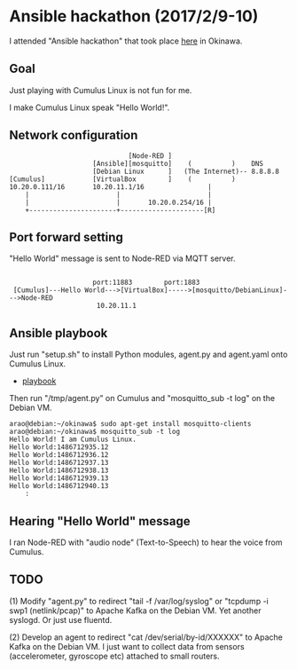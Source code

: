 # Ansible hackathon (2017/2/9-10)

I attended "Ansible hackathon" that took place [here](https://www.google.co.jp/maps?biw=1280&bih=603&q=Okinawa+OpenLab&bav=on.2,or.&bvm=bv.146496531,d.dGc&um=1&ie=UTF-8&sa=X&ved=0ahUKEwjym-DAtIbSAhWBT7wKHXTBAzsQ_AUICCgD) in Okinawa.

## Goal

Just playing with Cumulus Linux is not fun for me.

I make Cumulus Linux speak "Hello World!".

## Network configuration

```
                              [Node-RED ]                                        
                     [Ansible][mosquitto]    (          )    DNS
                     [Debian Linux      ]   (The Internet)-- 8.8.8.8
[Cumulus]            [VirtualBox        ]    (          )
10.20.0.111/16       10.20.11.1/16                |
    |                      |                      |
    |                      |       10.20.0.254/16 |
    +----------------------+---------------------[R]
```

## Port forward setting

"Hello World" message is sent to Node-RED via MQTT server.
```

                     port:11883        port:1883
 [Cumulus]---Hello World--->[VirtualBox]----->[mosquitto/DebianLinux]--->Node-RED
                      10.20.11.1         
```

## Ansible playbook

Just run "setup.sh" to install Python modules, agent.py and agent.yaml onto Cumulus Linux.

- [playbook](./playbook.yaml)

Then run "/tmp/agent.py" on Cumulus and "mosquitto_sub -t log" on the Debian VM.

```
arao@debian:~/okinawa$ sudo apt-get install mosquitto-clients
arao@debian:~/okinawa$ mosquitto_sub -t log
Hello World! I am Cumulus Linux.
Hello World:1486712935.12
Hello World:1486712936.12
Hello World:1486712937.13
Hello World:1486712938.13
Hello World:1486712939.13
Hello World:1486712940.13
    :
```

## Hearing "Hello World" message

I ran Node-RED with "audio node" (Text-to-Speech) to hear the voice from Cumulus.

## TODO

(1) Modify "agent.py" to redirect "tail -f /var/log/syslog" or "tcpdump -i swp1 (netlink/pcap)" to Apache Kafka on the Debian VM. Yet another syslogd. Or just use fluentd.

(2) Develop an agent to redirect "cat /dev/serial/by-id/XXXXXX" to Apache Kafka on the Debian VM. I just want to collect data from sensors (accelerometer, gyroscope etc) attached to small routers.

